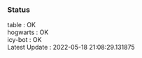### Status


table : OK  
hogwarts : OK  
icy-bot : OK  
Latest Update : 2022-05-18 21:08:29.131875
